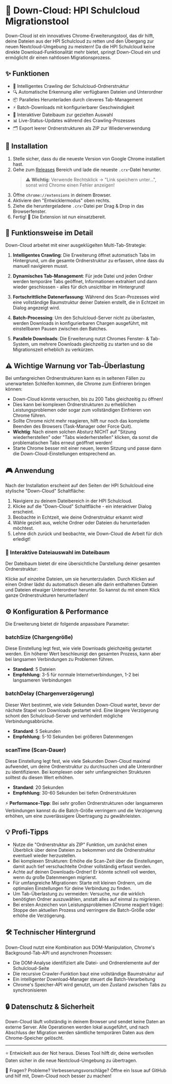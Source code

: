 # 🚀 Down-Cloud: HPI Schulcloud Migrationstool

Down-Cloud ist ein innovatives Chrome-Erweiterungstool, das dir hilft, deine Dateien aus der HPI Schulcloud zu retten und den Übergang zur neuen Nextcloud-Umgebung zu meistern! Da die HPI Schulcloud keine direkte Download-Funktionalität mehr bietet, springt Down-Cloud ein und ermöglicht dir einen nahtlosen Migrationsprozess.

## ✨ Funktionen

- 📁 Intelligentes Crawling der Schulcloud-Ordnerstruktur
- 🔍 Automatische Erkennung aller verfügbaren Dateien und Unterordner
- 📦 Paralleles Herunterladen durch cleveres Tab-Management
- ⚡ Batch-Downloads mit konfigurierbarer Geschwindigkeit
- 🧩 Interaktiver Dateibaum zur gezielten Auswahl
- 📊 Live-Status-Updates während des Crawling-Prozesses
- 🗂️ Export leerer Ordnerstrukturen als ZIP zur Wiederverwendung

## 🔧 Installation

1. Stelle sicher, dass du die neueste Version von Google Chrome installiert hast.
2. Gehe zum [Releases](https://github.com/johangrims/down-cloud/releases) Bereich und lade die neueste `.crx`-Datei herunter.
   > ⚠️ **Wichtig**: Verwende Rechtsklick → "Link speichern unter...", sonst wird Chrome einen Fehler anzeigen!
3. Öffne `chrome://extensions` in deinem Browser.
4. Aktiviere den "Entwicklermodus" oben rechts.
5. Ziehe die heruntergeladene `.crx`-Datei per Drag & Drop in das Browserfenster.
6. Fertig! 🎉 Die Extension ist nun einsatzbereit.

## 🚀 Funktionsweise im Detail

Down-Cloud arbeitet mit einer ausgeklügelten Multi-Tab-Strategie:

1. **Intelligentes Crawling**: Die Erweiterung öffnet automatisch Tabs im Hintergrund, um die gesamte Ordnerstruktur zu erfassen, ohne dass du manuell navigieren musst.

2. **Dynamisches Tab-Management**: Für jede Datei und jeden Ordner werden temporäre Tabs geöffnet, Informationen extrahiert und dann wieder geschlossen - alles für dich unsichtbar im Hintergrund!

3. **Fortschrittliche Datenerfassung**: Während des Scan-Prozesses wird eine vollständige Baumstruktur deiner Dateien erstellt, die in Echtzeit im Dialog angezeigt wird.

4. **Batch-Processing**: Um den Schulcloud-Server nicht zu überlasten, werden Downloads in konfigurierbaren Chargen ausgeführt, mit einstellbaren Pausen zwischen den Batches.

5. **Parallele Downloads**: Die Erweiterung nutzt Chromes Fenster- & Tab-System, um mehrere Downloads gleichzeitig zu starten und so die Migrationszeit erheblich zu verkürzen.

## ⚠️ Wichtige Warnung vor Tab-Überlastung

Bei umfangreichen Ordnerstrukturen kann es in seltenen Fällen zu unerwarteten Schleifen kommen, die Chrome zum Einfrieren bringen können:

- Down-Cloud könnte versuchen, bis zu 200 Tabs gleichzeitig zu öffnen!
- Dies kann bei komplexen Ordnerstrukturen zu erheblichen Leistungsproblemen oder sogar zum vollständigen Einfrieren von Chrome führen.
- Sollte Chrome nicht mehr reagieren, hilft nur noch das komplette Beenden des Browsers (Task-Manager oder Force Quit).
- **Wichtig**: Nach einem solchen Absturz NICHT auf "Sitzung wiederherstellen" oder "Tabs wiederherstellen" klicken, da sonst die problematischen Tabs erneut geöffnet werden!
- Starte Chrome besser mit einer neuen, leeren Sitzung und passe dann die Down-Cloud-Einstellungen entsprechend an.

## 🎮 Anwendung

Nach der Installation erscheint auf den Seiten der HPI Schulcloud eine stylische "Down-Cloud" Schaltfläche:

1. Navigiere zu deinem Dateibereich in der HPI Schulcloud.
2. Klicke auf die "Down-Cloud" Schaltfläche - ein interaktiver Dialog erscheint.
3. Beobachte in Echtzeit, wie deine Ordnerstruktur erkannt wird!
4. Wähle gezielt aus, welche Ordner oder Dateien du herunterladen möchtest.
5. Lehne dich zurück und beobachte, wie Down-Cloud die Arbeit für dich erledigt!

### 🌳 Interaktive Dateiauswahl im Dateibaum

Der Dateibaum bietet dir eine übersichtliche Darstellung deiner gesamten Ordnerstruktur:

Klicke auf einzelne Dateien, um sie herunterzuladen. Durch Klicken auf einen Ordner lädst du automatisch diesen alle darin enthaltenen Dateien und Dateien etwaiger Unterordner herunter. So kannst du mit einem Klick ganze Ordnerstrukturen herunterladen!


## ⚙️ Konfiguration & Performance

Die Erweiterung bietet dir folgende anpassbare Parameter:

### batchSize (Chargengröße)
Diese Einstellung legt fest, wie viele Downloads gleichzeitig gestartet werden. Ein höherer Wert beschleunigt den gesamten Prozess, kann aber bei langsamen Verbindungen zu Problemen führen.
- **Standard**: 5 Dateien
- **Empfehlung**: 3-5 für normale Internetverbindungen, 1-2 bei langsameren Verbindungen

### batchDelay (Chargenverzögerung)
Dieser Wert bestimmt, wie viele Sekunden Down-Cloud wartet, bevor der nächste Stapel von Downloads gestartet wird. Eine längere Verzögerung schont den Schulcloud-Server und verhindert mögliche Verbindungsabbrüche.
- **Standard**: 5 Sekunden
- **Empfehlung**: 5-10 Sekunden bei größeren Datenmengen

### scanTime (Scan-Dauer)
Diese Einstellung legt fest, wie viele Sekunden Down-Cloud maximal aufwendet, um deine Ordnerstruktur zu durchsuchen und alle Unterordner zu identifizieren. Bei komplexen oder sehr umfangreichen Strukturen solltest du diesen Wert erhöhen.
- **Standard**: 20 Sekunden
- **Empfehlung**: 30-60 Sekunden bei tiefen Ordnerstrukturen

⚡ **Performance-Tipp**: Bei sehr großen Ordnerstrukturen oder langsameren Verbindungen kannst du die Batch-Größe verringern und die Verzögerung erhöhen, um eine zuverlässigere Übertragung zu gewährleisten.

## 💡 Profi-Tipps

- Nutze die "Ordnerstruktur als ZIP" Funktion, um zunächst einen Überblick über deine Dateien zu bekommen und die Ordnerstruktur eventuell wieder herzustellen.
- Bei komplexen Strukturen: Erhöhe die Scan-Zeit über die Einstellungen, damit auch tief verschachtelte Ordner vollständig erfasst werden.
- Achte auf deinen Downloads-Ordner! Er könnte schnell voll werden, wenn du große Datenmengen migrierst.
- Für umfangreiche Migrationen: Starte mit kleinen Ordnern, um die optimalen Einstellungen für deine Verbindung zu finden.
- Um Tab-Überlastung zu vermeiden: Versuche, nur die wirklich benötigten Ordner auszuwählen, anstatt alles auf einmal zu migrieren.
- Bei ersten Anzeichen von Leistungsproblemen (Chrome reagiert träge): Stoppe den aktuellen Prozess und verringere die Batch-Größe oder erhöhe die Verzögerung.

## 🛠️ Technischer Hintergrund

Down-Cloud nutzt eine Kombination aus DOM-Manipulation, Chrome's Background-Tab-API und asynchronen Prozessen:

- Die DOM-Analyse identifiziert alle Datei- und Ordnerelemente auf der Schulcloud-Seite
- Die recursive Crawler-Funktion baut eine vollständige Baumstruktur auf
- Ein intelligenter Download-Manager steuert die Batch-Verarbeitung
- Chrome's Speicher-API wird genutzt, um den Zustand zwischen Tabs zu synchronisieren

## 🔒 Datenschutz & Sicherheit

Down-Cloud läuft vollständig in deinem Browser und sendet keine Daten an externe Server. Alle Operationen werden lokal ausgeführt, und nach Abschluss der Migration werden sämtliche temporären Daten aus dem Chrome-Speicher gelöscht.

---

⭐ Entwickelt aus der Not heraus. Dieses Tool hilft dir, deine wertvollen Daten sicher in die neue Nextcloud-Umgebung zu übertragen.

📣 Fragen? Probleme? Verbesserungsvorschläge? Öffne ein Issue auf GitHub und hilf mit, Down-Cloud noch besser zu machen!
